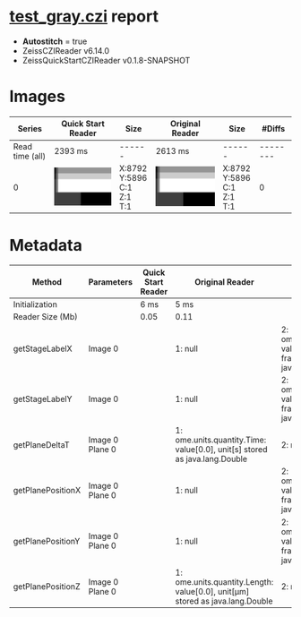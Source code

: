 # [test_gray.czi](https://zenodo.org/record/8263451/files/test_gray.czi) report
 - **Autostitch** = true
 - ZeissCZIReader v6.14.0
 - ZeissQuickStartCZIReader v0.1.8-SNAPSHOT

# Images 

| Series            | Quick Start Reader | Size | Original Reader | Size | #Diffs |
|-------------------|--------------------|------|-----------------|------|--------|
| Read time (all)   |2393 ms|------|2613 ms|------|--------|
|0|![test_gray.quick_true.flat_true.stitch_true.series_0.jpg](test_gray/test_gray.quick_true.flat_true.stitch_true.series_0.jpg)|X:8792<br>Y:5896<br>C:1<br>Z:1<br>T:1|![test_gray.quick_false.flat_true.stitch_true.series_0.jpg](test_gray/test_gray.quick_false.flat_true.stitch_true.series_0.jpg)|X:8792<br>Y:5896<br>C:1<br>Z:1<br>T:1|0|

# Metadata

|  Method            | Parameters       | Quick Start Reader | Original Reader | Delta  |
| -------------------|------------------|--------------------|-----------------|------- |
| Initialization     |                  |6 ms|5 ms|        |
| Reader Size (Mb)     |                  |0.05|0.11|        |
| getStageLabelX| Image 0 | | 1: null| 2: ome.units.quantity.Length: value[0], unit[reference frame] stored as java.lang.Integer |
| getStageLabelY| Image 0 | | 1: null| 2: ome.units.quantity.Length: value[0], unit[reference frame] stored as java.lang.Integer |
| getPlaneDeltaT| Image 0 Plane 0 | | 1: ome.units.quantity.Time: value[0.0], unit[s] stored as java.lang.Double| 2: null |
| getPlanePositionX| Image 0 Plane 0 | | 1: null| 2: ome.units.quantity.Length: value[0], unit[reference frame] stored as java.lang.Integer |
| getPlanePositionY| Image 0 Plane 0 | | 1: null| 2: ome.units.quantity.Length: value[0], unit[reference frame] stored as java.lang.Integer |
| getPlanePositionZ| Image 0 Plane 0 | | 1: ome.units.quantity.Length: value[0.0], unit[µm] stored as java.lang.Double| 2: null |
